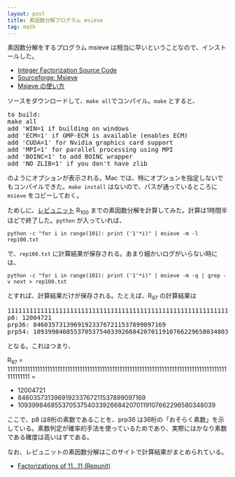 ```yaml
---
layout: post
title: 素因数分解プログラム msieve
tag: math
---
```

素因数分解をするプログラム msieve は相当に早いということなので、インストールした。

- [Integer Factorization Source Code](http://www.boo.net/~jasonp/qs.html)
- [Sourceforge: Msieve](https://sourceforge.net/projects/msieve/)
- [Msieve の使い方](http://stdkmd.com/nrr/msieve_ja.htm)

ソースをダウンロードして、```make all```でコンパイル。```make``` とすると、

<pre>
to build:
make all
add 'WIN=1 if building on windows
add 'ECM=1' if GMP-ECM is available (enables ECM)
add 'CUDA=1' for Nvidia graphics card support
add 'MPI=1' for parallel processing using MPI
add 'BOINC=1' to add BOINC wrapper
add 'NO_ZLIB=1' if you don't have zlib
</pre>

のようにオプションが表示される。Mac では、特にオプションを指定しないでもコンパイルできた。```make install``` はないので、パスが通っているところに ```msieve``` をコピーしておく。

ためしに、[レピュニット](https://ja.wikipedia.org/wiki/%E3%83%AC%E3%83%94%E3%83%A5%E3%83%8B%E3%83%83%E3%83%88) R<sub>100</sub> までの素因数分解を計算してみた。計算は1時間半ほどで終了した。```python``` が入っていれば、

~~~
python -c "for i in range(101): print ('1'*i)" | msieve -m -l rep100.txt
~~~

で、```rep100.txt``` に計算結果が保存される。あまり細かいログがいらない時には、
 
~~~
python -c "for i in range(101): print ('1'*i)" | msieve -m -q | grep -v next > rep100.txt
~~~

とすれば、計算結果だけが保存される。たとえば、R<sub>97</sub> の計算結果は

<pre>
1111111111111111111111111111111111111111111111111111111111111111111111111111111111111111111111111
p8: 12004721
prp36: 846035731396919233767211537899097169
prp54: 109399846855370537540339266842070119107662296580348039
</pre>

となる。これはつまり、

R<sub>97</sub> = 1111111111111111111111111111111111111111111111111111111111111111111111111111111111111111111111111 =
* 12004721
* 846035731396919233767211537899097169
* 109399846855370537540339266842070119107662296580348039


ここで、p8 は8桁の素数であることを、prp36 は36桁の「おそらく素数」を示している。素数判定が確率的手法を使っているためであり、実際にはかなり素数である確度は高いはずである。

なお、レピュニットの素因数分解はこのサイトで計算結果がまとめられている。

- [Factorizations of 11...11 (Repunit)](http://stdkmd.com/nrr/repunit/)


